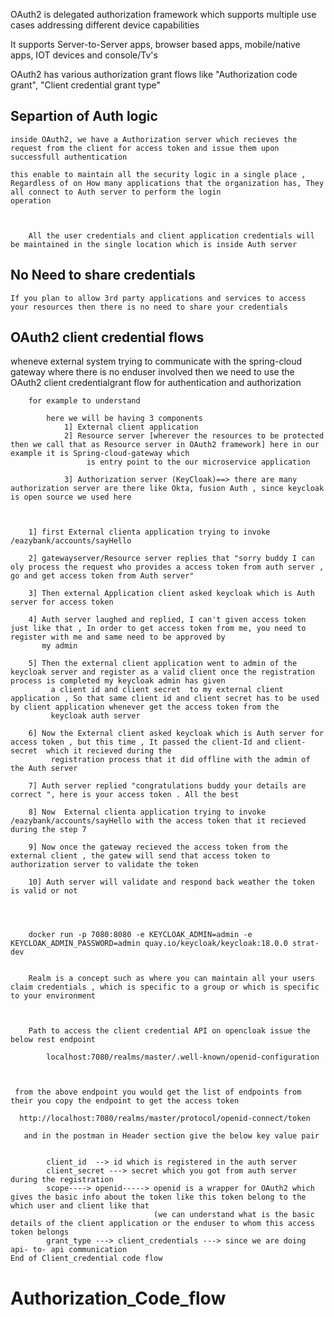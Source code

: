 OAuth2 is delegated authorization framework which supports multiple use cases addressing different device capabilities

It supports Server-to-Server apps, browser based apps, mobile/native apps, IOT devices and console/Tv's


OAuth2 has various authorization grant flows like "Authorization code grant", "Client credential grant type"


Separtion of Auth logic
----------------------

	inside OAuth2, we have a Authorization server which recieves the request from the client for access token and issue them upon successfull authentication 
	
	this enable to maintain all the security logic in a single place , Regardless of on How many applications that the organization has, They all connect to Auth server to perform the login 
	operation
	
	
	
		All the user credentials and client application credentials will be maintained in the single location which is inside Auth server




No Need to share credentials
----------------------------

	If you plan to allow 3rd party applications and services to access your resources then there is no need to share your credentials


OAuth2 client credential flows
------------------------------
wheneve external system trying to communicate with the spring-cloud gateway where there is no enduser involved then we need to use the OAuth2 client  credentialgrant flow for authentication
and authorization



		for example to understand 
		
			here we will be having 3 components 
				1] External client application
				2] Resource server [wherever the resources to be protected then we call that as Resource server in OAuth2 framework] here in our example it is Spring-cloud-gateway which 
				     is entry point to the our microservice application
					 
			    3] Authorization server (KeyCloak)==> there are many authorization server are there like Okta, fusion Auth , since keycloak is open source we used here
				    
					
					
		1] first External clienta application trying to invoke /eazybank/accounts/sayHello
		
		2] gatewayserver/Resource server replies that "sorry buddy I can oly process the request who provides a access token from auth server , go and get access token from Auth server"
		
		3] Then external Application client asked keycloak which is Auth server for access token
		
		4] Auth server laughed and replied, I can't given access token just like that , In order to get access token from me, you need to register with me and same need to be approved by 
		   my admin
		   
		5] Then the external client application went to admin of the keycloak server and register as a valid client once the registration process is completed my keycloak admin has given 
		     a client id and client secret  to my external client application , So that same client id and client secret has to be used by client application whenever get the access token from the 
			 keycloak auth server
			 
		6] Now the External client asked keycloak which is Auth server for access token , but this time , It passed the client-Id and client-secret  which it recieved during the 
		     registration process that it did offline with the admin of the Auth server
			 
	    7] Auth server replied "congratulations buddy your details are correct ", here is your access token . All the best
			 
		8] Now  External clienta application trying to invoke /eazybank/accounts/sayHello with the access token that it recieved during the step 7 
		
		9] Now once the gateway recieved the access token from the external client , the gatew will send that access token to authorization server to validate the token
		
		10] Auth server will validate and respond back weather the token is valid or not 
		
		
		
		
		docker run -p 7080:8080 -e KEYCLOAK_ADMIN=admin -e KEYCLOAK_ADMIN_PASSWORD=admin quay.io/keycloak/keycloak:18.0.0 strat-dev
		
		
		Realm is a concept such as where you can maintain all your users claim credentials , which is specific to a group or which is specific to your environment 
		
		
		
		Path to access the client credential API on opencloak issue the below rest endpoint 
		
			localhost:7080/realms/master/.well-known/openid-configuration
		
		
		
	 from the above endpoint you would get the list of endpoints from their you copy the endpoint to get the access token 
	 
	  http://localhost:7080/realms/master/protocol/openid-connect/token
	  
	   and in the postman in Header section give the below key value pair
	   
	   
			client_id  --> id which is registered in the auth server
			client_secret ---> secret which you got from auth server during the registration
			scope----> openid-----> openid is a wrapper for OAuth2 which gives the basic info about the token like this token belong to the which user and client like that
									(we can understand what is the basic details of the client application or the enduser to whom this access token belongs
			grant_type ---> client_credentials ---> since we are doing api- to- api communication
	End of Client_credential code flow



Authorization_Code_flow
========================




